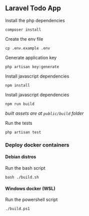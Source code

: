 ## Laravel Todo App

Install the php dependencies
```
composer install
```

Create the env file
```
cp .env.example .env
```

Generate application key
```
php artisan key:generate
```

Install javascript dependencies
```
npm install
```

Install javascript dependencies
```
npm run build
```
*built assets are at <code>public/build</code> folder*

Run the tests
```
php artisan test
```

### Deploy docker containers
#### Debian distros
Run the bash script
```
bash ./build.sh
```

#### Windows docker (WSL)
Run the powershell script 
```
./build.ps1
```
